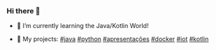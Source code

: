 ### Hi there 👋


- 🌱 I’m currently learning the Java/Kotlin World!

- 🔭 My projects: [#java](https://github.com/brunohenriquepj?tab=repositories&q=%23java) [#python](https://github.com/brunohenriquepj?tab=repositories&q=%23python) [#apresentações](https://github.com/brunohenriquepj?tab=repositories&q=presentations) [#docker](https://github.com/brunohenriquepj?tab=repositories&q=%23docker) [#iot](https://github.com/brunohenriquepj?tab=repositories&q=iot) [#kotlin](https://github.com/brunohenriquepj?tab=repositories&q=kotlin)

<!--
**brunohenriquepj/brunohenriquepj** is a ✨ _special_ ✨ repository because its `README.md` (this file) appears on your GitHub profile.

Here are some ideas to get you started:

- 🔭 I’m currently working on ...
- 🌱 I’m currently learning ...
- 👯 I’m looking to collaborate on ...
- 🤔 I’m looking for help with ...
- 💬 Ask me about ...
- 📫 How to reach me: ...
- 😄 Pronouns: ...
- ⚡ Fun fact: ...
-->

